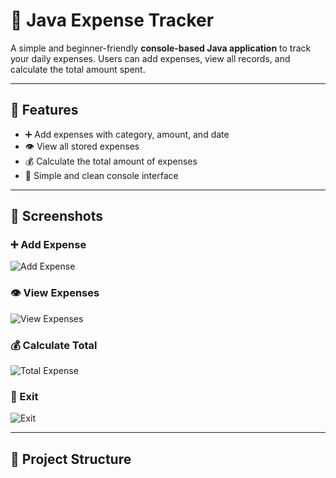 # 💸 Java Expense Tracker

A simple and beginner-friendly **console-based Java application** to track your daily expenses. Users can add expenses, view all records, and calculate the total amount spent.

---

## 📌 Features

- ➕ Add expenses with category, amount, and date
- 👁️ View all stored expenses
- 💰 Calculate the total amount of expenses
- 🧹 Simple and clean console interface

---

## 📸 Screenshots

### ➕ Add Expense
![Add Expense](screenshots/add_expenses.png)

### 👁️ View Expenses
![View Expenses](screenshots/view_expenses.png)

### 💰 Calculate Total
![Total Expense](screenshots/caluculate_total.png)

### 🚪 Exit
![Exit](screenshots/end.png)

---

## 📂 Project Structure

